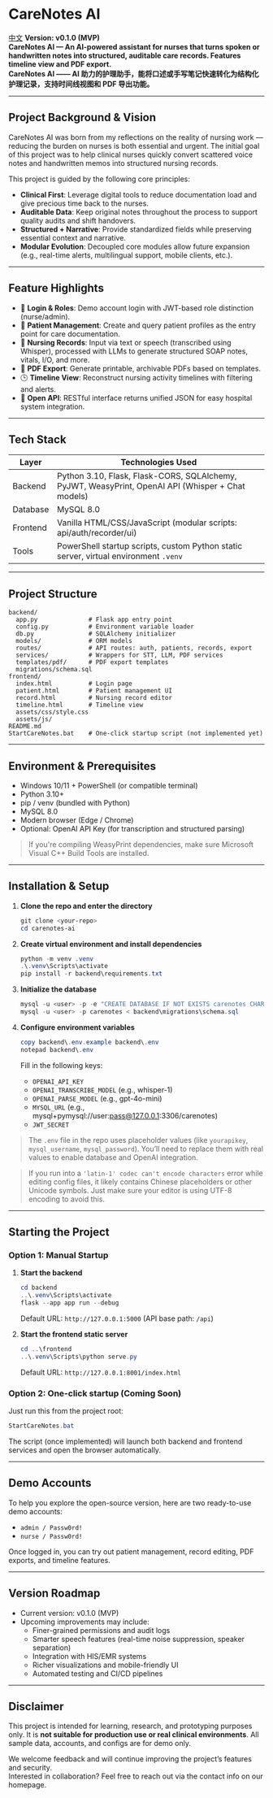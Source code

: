 # CareNotes AI
[中文](README.md)
**Version: v0.1.0 (MVP)**  
**CareNotes AI — An AI-powered assistant for nurses that turns spoken or handwritten notes into structured, auditable care records. Features timeline view and PDF export.**  
**CareNotes AI —— AI 助力的护理助手，能将口述或手写笔记快速转化为结构化护理记录，支持时间线视图和 PDF 导出功能。**

---

## Project Background & Vision

CareNotes AI was born from my reflections on the reality of nursing work — reducing the burden on nurses is both essential and urgent. The initial goal of this project was to help clinical nurses quickly convert scattered voice notes and handwritten memos into structured nursing records.

This project is guided by the following core principles:

- **Clinical First**: Leverage digital tools to reduce documentation load and give precious time back to the nurses.
- **Auditable Data**: Keep original notes throughout the process to support quality audits and shift handovers.
- **Structured + Narrative**: Provide standardized fields while preserving essential context and narrative.
- **Modular Evolution**: Decoupled core modules allow future expansion (e.g., real-time alerts, multilingual support, mobile clients, etc.).

---

## Feature Highlights

- 🔐 **Login & Roles**: Demo account login with JWT-based role distinction (nurse/admin).
- 👥 **Patient Management**: Create and query patient profiles as the entry point for care documentation.
- 📝 **Nursing Records**: Input via text or speech (transcribed using Whisper), processed with LLMs to generate structured SOAP notes, vitals, I/O, and more.
- 📄 **PDF Export**: Generate printable, archivable PDFs based on templates.
- 🕒 **Timeline View**: Reconstruct nursing activity timelines with filtering and alerts.
- 🔌 **Open API**: RESTful interface returns unified JSON for easy hospital system integration.

---

## Tech Stack

| Layer       | Technologies Used |
|------------|--------------------|
| Backend     | Python 3.10, Flask, Flask-CORS, SQLAlchemy, PyJWT, WeasyPrint, OpenAI API (Whisper + Chat models) |
| Database    | MySQL 8.0 |
| Frontend    | Vanilla HTML/CSS/JavaScript (modular scripts: api/auth/recorder/ui) |
| Tools       | PowerShell startup scripts, custom Python static server, virtual environment `.venv` |

---

## Project Structure

```
backend/
  app.py              # Flask app entry point
  config.py           # Environment variable loader
  db.py               # SQLAlchemy initializer
  models/             # ORM models
  routes/             # API routes: auth, patients, records, export
  services/           # Wrappers for STT, LLM, PDF services
  templates/pdf/      # PDF export templates
  migrations/schema.sql
frontend/
  index.html          # Login page
  patient.html        # Patient management UI
  record.html         # Nursing record editor
  timeline.html       # Timeline view
  assets/css/style.css
  assets/js/
README.md
StartCareNotes.bat    # One-click startup script (not implemented yet)
```

---

## Environment & Prerequisites

- Windows 10/11 + PowerShell (or compatible terminal)
- Python 3.10+
- pip / venv (bundled with Python)
- MySQL 8.0
- Modern browser (Edge / Chrome)
- Optional: OpenAI API Key (for transcription and structured parsing)

> If you're compiling WeasyPrint dependencies, make sure Microsoft Visual C++ Build Tools are installed.

---

## Installation & Setup

1. **Clone the repo and enter the directory**
   ```powershell
   git clone <your-repo>
   cd carenotes-ai
   ```

2. **Create virtual environment and install dependencies**
   ```powershell
   python -m venv .venv
   .\.venv\Scripts\activate
   pip install -r backend\requirements.txt
   ```

3. **Initialize the database**
   ```powershell
   mysql -u <user> -p -e "CREATE DATABASE IF NOT EXISTS carenotes CHARACTER SET utf8mb4;"
   mysql -u <user> -p carenotes < backend\migrations\schema.sql
   ```

4. **Configure environment variables**
   ```powershell
   copy backend\.env.example backend\.env
   notepad backend\.env
   ```

   Fill in the following keys:
   - `OPENAI_API_KEY`
   - `OPENAI_TRANSCRIBE_MODEL` (e.g., whisper-1)
   - `OPENAI_PARSE_MODEL` (e.g., gpt-4o-mini)
   - `MYSQL_URL` (e.g., mysql+pymysql://user:pass@127.0.0.1:3306/carenotes)
   - `JWT_SECRET`

> The `.env` file in the repo uses placeholder values (like `yourapikey`, `mysql_username`, `mysql_password`). You’ll need to replace them with real values to enable database and OpenAI integration.

> If you run into a `'latin-1' codec can't encode characters` error while editing config files, it likely contains Chinese placeholders or other Unicode symbols. Just make sure your editor is using UTF-8 encoding to avoid this.

---

## Starting the Project

### Option 1: Manual Startup

1. **Start the backend**
   ```powershell
   cd backend
   ..\.venv\Scripts\activate
   flask --app app run --debug
   ```
   Default URL: `http://127.0.0.1:5000` (API base path: `/api`)

2. **Start the frontend static server**
   ```powershell
   cd ..\frontend
   ..\.venv\Scripts\python serve.py
   ```
   Default URL: `http://127.0.0.1:8001/index.html`

### Option 2: One-click startup (Coming Soon)

Just run this from the project root:
```powershell
StartCareNotes.bat
```
The script (once implemented) will launch both backend and frontend services and open the browser automatically.

---

## Demo Accounts

To help you explore the open-source version, here are two ready-to-use demo accounts:

- `admin / Passw0rd!`
- `nurse / Passw0rd!`

Once logged in, you can try out patient management, record editing, PDF exports, and timeline features.

---

## Version Roadmap

- Current version: v0.1.0 (MVP)
- Upcoming improvements may include:
  - Finer-grained permissions and audit logs
  - Smarter speech features (real-time noise suppression, speaker separation)
  - Integration with HIS/EMR systems
  - Richer visualizations and mobile-friendly UI
  - Automated testing and CI/CD pipelines

---

## Disclaimer

This project is intended for learning, research, and prototyping purposes only. It is **not suitable for production use or real clinical environments**. All sample data, accounts, and configs are for demo only.

We welcome feedback and will continue improving the project’s features and security.  
Interested in collaboration? Feel free to reach out via the contact info on our homepage.
